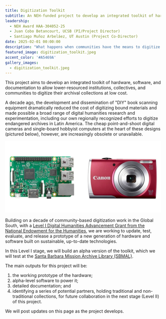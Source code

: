 ```yaml
---
title: Digitization Toolkit
subtitle: An NEH-funded project to develop an integrated toolkit of hardware, software, and documentation to allow lower-resourced institutions, collectives, and communities to digitize their archival collections at low cost.
leadership: 
  - NEH Award HAA-304052-25
  - Juan Cobo Betancourt, UCSB (PI/Project Director)
  - Santiago Muñoz Arbeláez, UT Austin (Project Co-Director)
date: 2025-02-01 00:00:00
description: "What happens when communities have the means to digitize and administer their own historical documentation? What if more people can decide what constitutes an archive: what is worth collecting, preserving, and sharing, and on what terms? How might this affect how visions and narratives of the past are written and taught in different contexts?"
featured_image: digitization_toolkit.jpeg
accent_color: '#A5469A'
gallery_images:
  - digitization_toolkit.jpeg
---
```


This project aims to develop an integrated toolkit of hardware, software, and documentation to allow lower-resourced institutions, collectives, and communities to digitize their archival collections at low cost. 

A decade ago, the development and dissemination of "DIY" book scanning equipment dramatically reduced the cost of digitizing bound materials and made possible a broad range of digital humanities research and experimentation, including our own regionally recognized efforts to digitize endangered archives in Latin America. The cheap point-and-shoot digital cameras and single-board hobbyist computers at the heart of these designs (pictured below), however, are increasingly obsolete or unavailable. 

![A Raspberry Pi and a Canon Powershot Camera](/images/projects/raspberry-and-powershot.jpeg)

Building on a decade of community-based digitization work in the Global South, with a [Level I Digital Humanities Advancement Grant from the National Endowment for the Humanities](https://apps.neh.gov/publicquery/AwardDetail.aspx?gn=HAA-304052-25), we are working to update, test, evaluate, and release a prototype of a new generation of hardware and software built on sustainable, up-to-date technologies. 

In this Level I stage, we will build an alpha version of the toolkit, which we will test at the [Santa Barbara Mission Archive Library (SBMAL)](https://www.sbmal.org). 

The main outputs for this project will be: 
1. the working prototype of the hardware; 
2. alpha-level software to power it; 
3. detailed documentation; and 
4. identifying a series of potential partners, holding traditional and non-traditional collections, for future collaboration in the next stage (Level II) of this project.

We will post updates on this page as the project develops.